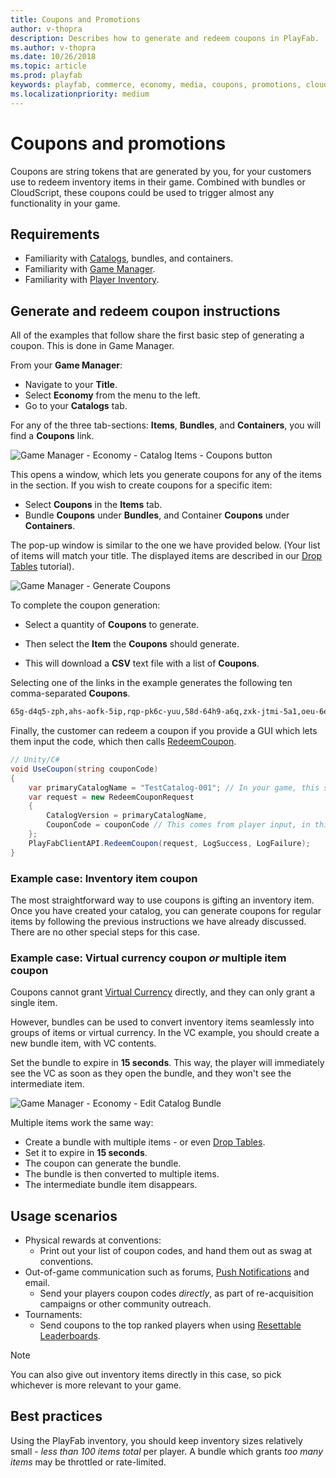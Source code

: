 ```yaml
---
title: Coupons and Promotions
author: v-thopra
description: Describes how to generate and redeem coupons in PlayFab.
ms.author: v-thopra
ms.date: 10/26/2018
ms.topic: article
ms.prod: playfab
keywords: playfab, commerce, economy, media, coupons, promotions, cloudscript
ms.localizationpriority: medium
---
```


# Coupons and promotions

Coupons are string tokens that are generated by you, for your customers use to redeem inventory items in their game. Combined with bundles or CloudScript, these coupons could be used to trigger almost any functionality in your game.

## Requirements

- Familiarity with [Catalogs](../items/catalogs.md), bundles, and containers.
- Familiarity with [Game Manager](../../../gamemanager/quickstart.md).
- Familiarity with [Player Inventory](../../data/playerdata/player-inventory.md).

## Generate and redeem coupon instructions

All of the examples that follow share the first basic step of generating a coupon. This is done in Game Manager.

From your **Game Manager**:

- Navigate to your **Title**.
- Select **Economy** from the menu to the left.
- Go to your **Catalogs** tab.

For any of the three tab-sections: **Items**, **Bundles**, and **Containers**, you will find a **Coupons** link.

![Game Manager - Economy - Catalog Items - Coupons button](media/tutorials/game-manager-catalog-items-coupon-button.png)  

This opens a window, which lets you generate coupons for any of the items in the section. If you wish to create coupons for a specific item:

- Select **Coupons** in the **Items** tab.
- Bundle **Coupons** under **Bundles**, and Container **Coupons** under **Containers**.

The pop-up window is similar to the one we have provided below. (Your list of items will match your title. The displayed items are described in our [Drop Tables](../items/drop-tables.md) tutorial).

![Game Manager - Generate Coupons](media/tutorials/game-manager-generate-coupons.png)  

To complete the coupon generation:

- Select a quantity of **Coupons** to generate.

- Then select the **Item** the **Coupons** should generate.
- This will download a **CSV** text file with a list of **Coupons**.

Selecting one of the links in the example generates the following ten comma-separated **Coupons**.

```xml
65g-d4q5-zph,ahs-aofk-5ip,rqp-pk6c-yuu,58d-64h9-a6q,zxk-jtmi-5a1,oeu-6e4z-365,mfy-euhb-qj3,ru9-r1ux-wzy,shj-54cm-5oh,719-7hxc-pzz
```

Finally, the customer can redeem a coupon if you provide a GUI which lets them input the code, which then calls [RedeemCoupon](xref:titleid.playfabapi.com.client.playeritemmanagement.redeemcoupon).

```csharp
// Unity/C#
void UseCoupon(string couponCode)
{
    var primaryCatalogName = "TestCatalog-001"; // In your game, this should just be a constant matching your primary catalog
    var request = new RedeemCouponRequest
    {
        CatalogVersion = primaryCatalogName,
        CouponCode = couponCode // This comes from player input, in this case, one of the coupon codes generated above
    };
    PlayFabClientAPI.RedeemCoupon(request, LogSuccess, LogFailure);
}
```

### Example case: Inventory item coupon

The most straightforward way to use coupons is gifting an inventory item. Once you have created your catalog, you can generate coupons for regular items by following the previous instructions we have already discussed. There are no other special steps for this case.

### Example case: Virtual currency coupon *or*  multiple item coupon

Coupons cannot grant [Virtual Currency](currencies.md) directly, and they can only grant a single item.

However, bundles can be used to convert inventory items seamlessly into groups of items or virtual currency. In the VC example, you should create a new bundle item, with VC contents.

Set the bundle to expire in **15 seconds**. This way, the player will immediately see the VC as soon as they open the bundle, and they won't see the intermediate item.

![Game Manager - Economy - Edit Catalog Bundle](media/tutorials/game-manager-economy-edit-catalog-bundle.png)  

Multiple items work the same way:

- Create a bundle with multiple items - or even [Drop Tables](../items/drop-tables.md).
- Set it to expire in **15 seconds**.
- The coupon can generate the bundle.
- The bundle is then converted to multiple items.
- The intermediate bundle item disappears.

## Usage scenarios

- Physical rewards at conventions:
  - Print out your list of coupon codes, and hand them out as swag at conventions.
- Out-of-game communication such as forums, [Push Notifications](../../engagement/push-notifications/quickstart.md) and email.
  - Send your players coupon codes *directly*, as part of re-acquisition campaigns or other community outreach.
- Tournaments:
  - Send coupons to the top ranked players when using [Resettable Leaderboards](../../social/tournaments-leaderboards/using-resettable-statistics-and-leaderboards.md).

> [!NOTE]
> You can also give out inventory items directly in this case, so pick whichever is more relevant to your game.

## Best practices

Using the PlayFab inventory, you should keep inventory sizes relatively small - *less than 100 items total* per player.  A bundle which grants *too many items* may be throttled or rate-limited.
